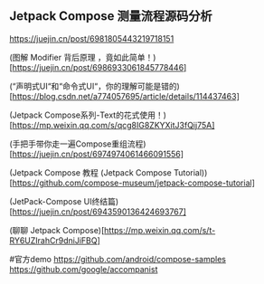 ## Jetpack Compose 测量流程源码分析
https://juejin.cn/post/6981805443219718151

(图解 Modifier 背后原理 ，竟如此简单！)[https://juejin.cn/post/6986933061845778446]

(“声明式UI“和“命令式UI“，你的理解可能是错的)[https://blog.csdn.net/a774057695/article/details/114437463]

(Jetpack Compose系列-Text的花式使用！)[https://mp.weixin.qq.com/s/qcg8IG8ZKYXitJ3fQij75A]

(手把手带你走一遍Compose重组流程)[https://juejin.cn/post/6974974061466091556]

(Jetpack Compose 教程 (Jetpack Compose Tutorial))[https://github.com/compose-museum/jetpack-compose-tutorial]

(JetPack-Compose UI终结篇)[https://juejin.cn/post/6943590136424693767]

(聊聊 Jetpack Compose)[https://mp.weixin.qq.com/s/t-RY6UZIrahCr9dniJiFBQ]

#官方demo
https://github.com/android/compose-samples
https://github.com/google/accompanist


